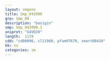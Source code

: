 ```yaml
---
layout: smgene
title: Smp_043990
grp: Smp_04
description: "basigin"
smp: Smp_043990.1
uniprot: "G4VD39"
length:  1119
cdd: "cd00096, cl11960, pfam07679, smart00410"
kk: ns
categories: sm
---
```

